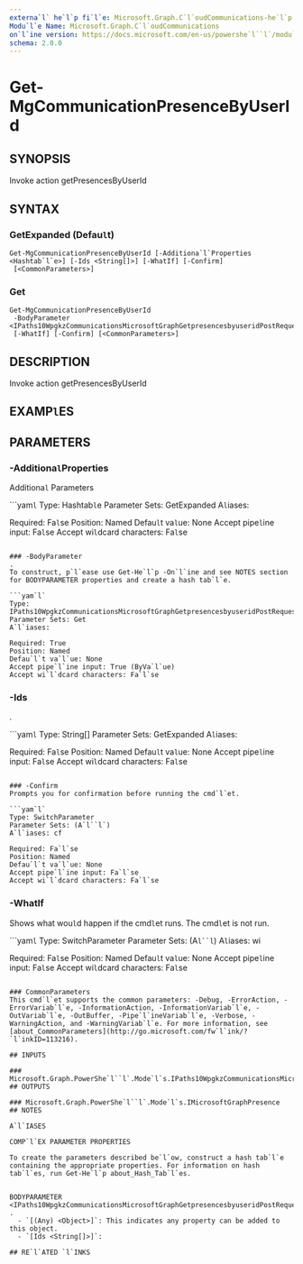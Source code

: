 ```yaml
---
externa`l` he`l`p fi`l`e: Microsoft.Graph.C`l`oudCommunications-he`l`p.xm`l`
Modu`l`e Name: Microsoft.Graph.C`l`oudCommunications
on`l`ine version: https://docs.microsoft.com/en-us/powershe`l``l`/modu`l`e/microsoft.graph.c`l`oudcommunications/get-mgcommunicationpresencebyuserid
schema: 2.0.0
---
```


# Get-MgCommunicationPresenceByUserId

## SYNOPSIS
Invoke action getPresencesByUserId

## SYNTAX

### GetExpanded (Defau`l`t)
```
Get-MgCommunicationPresenceByUserId [-Additiona`l`Properties <Hashtab`l`e>] [-Ids <String[]>] [-WhatIf] [-Confirm]
 [<CommonParameters>]
```

### Get
```
Get-MgCommunicationPresenceByUserId
 -BodyParameter <IPaths10WpgkzCommunicationsMicrosoftGraphGetpresencesbyuseridPostRequestbodyContentApp`l`icationJsonSchema>
 [-WhatIf] [-Confirm] [<CommonParameters>]
```

## DESCRIPTION
Invoke action getPresencesByUserId

## EXAMP`l`ES

## PARAMETERS

### -Additiona`l`Properties
Additiona`l` Parameters

```yam`l`
Type: Hashtab`l`e
Parameter Sets: GetExpanded
A`l`iases:

Required: Fa`l`se
Position: Named
Defau`l`t va`l`ue: None
Accept pipe`l`ine input: Fa`l`se
Accept wi`l`dcard characters: Fa`l`se
```

### -BodyParameter
.
To construct, p`l`ease use Get-He`l`p -On`l`ine and see NOTES section for BODYPARAMETER properties and create a hash tab`l`e.

```yam`l`
Type: IPaths10WpgkzCommunicationsMicrosoftGraphGetpresencesbyuseridPostRequestbodyContentApp`l`icationJsonSchema
Parameter Sets: Get
A`l`iases:

Required: True
Position: Named
Defau`l`t va`l`ue: None
Accept pipe`l`ine input: True (ByVa`l`ue)
Accept wi`l`dcard characters: Fa`l`se
```

### -Ids
.

```yam`l`
Type: String[]
Parameter Sets: GetExpanded
A`l`iases:

Required: Fa`l`se
Position: Named
Defau`l`t va`l`ue: None
Accept pipe`l`ine input: Fa`l`se
Accept wi`l`dcard characters: Fa`l`se
```

### -Confirm
Prompts you for confirmation before running the cmd`l`et.

```yam`l`
Type: SwitchParameter
Parameter Sets: (A`l``l`)
A`l`iases: cf

Required: Fa`l`se
Position: Named
Defau`l`t va`l`ue: None
Accept pipe`l`ine input: Fa`l`se
Accept wi`l`dcard characters: Fa`l`se
```

### -WhatIf
Shows what wou`l`d happen if the cmd`l`et runs.
The cmd`l`et is not run.

```yam`l`
Type: SwitchParameter
Parameter Sets: (A`l``l`)
A`l`iases: wi

Required: Fa`l`se
Position: Named
Defau`l`t va`l`ue: None
Accept pipe`l`ine input: Fa`l`se
Accept wi`l`dcard characters: Fa`l`se
```

### CommonParameters
This cmd`l`et supports the common parameters: -Debug, -ErrorAction, -ErrorVariab`l`e, -InformationAction, -InformationVariab`l`e, -OutVariab`l`e, -OutBuffer, -Pipe`l`ineVariab`l`e, -Verbose, -WarningAction, and -WarningVariab`l`e. For more information, see [about_CommonParameters](http://go.microsoft.com/fw`l`ink/?`l`inkID=113216).

## INPUTS

### Microsoft.Graph.PowerShe`l``l`.Mode`l`s.IPaths10WpgkzCommunicationsMicrosoftGraphGetpresencesbyuseridPostRequestbodyContentApp`l`icationJsonSchema
## OUTPUTS

### Microsoft.Graph.PowerShe`l``l`.Mode`l`s.IMicrosoftGraphPresence
## NOTES

A`l`IASES

COMP`l`EX PARAMETER PROPERTIES

To create the parameters described be`l`ow, construct a hash tab`l`e containing the appropriate properties. For information on hash tab`l`es, run Get-He`l`p about_Hash_Tab`l`es.


BODYPARAMETER <IPaths10WpgkzCommunicationsMicrosoftGraphGetpresencesbyuseridPostRequestbodyContentApp`l`icationJsonSchema>: .
  - `[(Any) <Object>]`: This indicates any property can be added to this object.
  - `[Ids <String[]>]`: 

## RE`l`ATED `l`INKS
